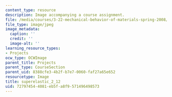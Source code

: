 ```yaml
---
content_type: resource
description: Image accompanying a course assignment.
file: /media/courses/3-22-mechanical-behavior-of-materials-spring-2008/727974544081eb5fa8f9571496498573_superelastic_2_12.jpg
file_type: image/jpeg
image_metadata:
  caption: ''
  credit: ''
  image-alt: ''
learning_resource_types:
- Projects
ocw_type: OCWImage
parent_title: Projects
parent_type: CourseSection
parent_uid: 8388cfe3-4b2f-b7e7-0060-faf27a65e652
resourcetype: Image
title: superelastic_2_12
uid: 72797454-4081-eb5f-a8f9-571496498573
---
```

